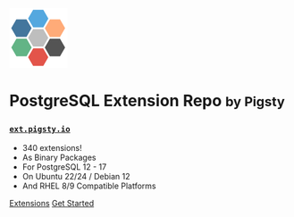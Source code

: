 ![logo](_media/icon.svg)

# PostgreSQL Extension Repo <small>by Pigsty</small>

### [`ext.pigsty.io`](https://ext.pigsty.io)

- 340 extensions!
- As Binary Packages
- For PostgreSQL 12 - 17
- On Ubuntu 22/24 / Debian 12
- And RHEL 8/9 Compatible Platforms

[Extensions](/list)
[Get Started](#get-started)
